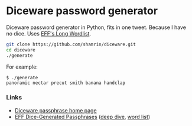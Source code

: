 # Diceware password generator

Diceware password generator in Python, fits in one tweet. Because I have no dice. Uses [EFF's Long Wordlist][wordlist].

```bash
git clone https://github.com/shamrin/diceware.git
cd diceware
./generate
```

For example:

```
$ ./generate
panoramic nectar precut smith banana handclap
```

### Links

* [Diceware passphrase home page](http://www.diceware.com)
* [EFF Dice-Generated Passphrases](https://www.eff.org/dice) ([deep dive](https://www.eff.org/deeplinks/2016/07/new-wordlists-random-passphrases), [word list][wordlist])

[wordlist]: https://www.eff.org/files/2016/07/18/eff_large_wordlist.txt
